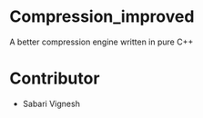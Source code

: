 # Compression_improved
A better compression engine written in pure C++
# Contributor
+ Sabari Vignesh 
